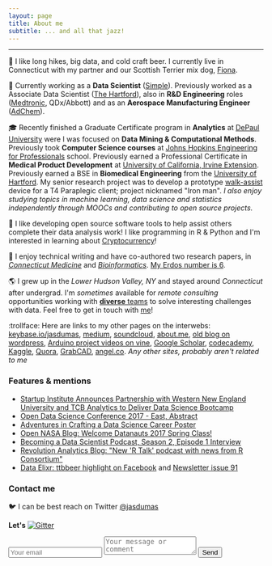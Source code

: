 ```yaml
---
layout: page
title: About me
subtitle: ... and all that jazz!
---
```


-------------
:crystal_ball: I like long hikes, big data, and cold craft beer. I currently live in Connecticut with my partner and our Scottish Terrier mix dog,
[Fiona](https://twitter.com/jasdumas/status/679480102443417600).

:briefcase: Currently working as a **Data Scientist** ([Simple](https://www.simple.com/)). Previously worked as a Associate Data Scientist ([The Hartford](https://www.thehartford.com/)), also in **R&D Engineering** roles ([Medtronic](http://www.medtronic.com/covidien), QDx/Abbott) and as an **Aerospace Manufacturing Engineer** ([AdChem](http://www.acmt.aero/)).

:mortar_board: Recently finished a Graduate Certificate program in **Analytics** at [DePaul University](http://www.cdm.depaul.edu/academics/Pages/current/Analytics-Certificate.aspx) were I was focused on **Data Mining & Computational Methods**. Previously took **Computer Science courses** at [Johns Hopkins Engineering for Professionals](https://ep.jhu.edu/programs-and-courses/programs/computer-science) school. Previously earned a Professional Certificate in **Medical Product Development** at [University of California, Irvine Extension](http://ce.uci.edu/areas/life_sciences/medical_products/). Previously earned a BSE in **Biomedical Engineering** from the [University of Hartford](http://www.hartford.edu/ceta/undergraduate/engineering/BM/). My senior research project was to develop a prototype [walk-assist](http://www.tuvie.com/wp-content/uploads/ekso-bionic-suit1.jpg) device for a T4 Paraplegic client; project nicknamed "Iron man". *I also enjoy studying topics in machine learning, data science and statistics independently through MOOCs and contributing to open source projects.* 

:floppy_disk: I like developing open source software tools to help assist others complete their data analysis work! I like programming in R & Python and I'm interested in learning about [Cryptocurrency](https://en.wikipedia.org/wiki/Cryptocurrency)! 

:pencil: I enjoy technical writing and have co-authored two research papers, in [*Connecticut Medicine*](https://www.ncbi.nlm.nih.gov/pubmed/24156174) and [*Bioinformatics*](https://www.ncbi.nlm.nih.gov/pubmed/27503226). [My Erdos number is 6](https://www.csauthors.net/distance/paul-erdos/jasmine-dumas).

:earth_americas: I grew up in the *Lower Hudson Valley, NY* and stayed around *Connecticut* after undergrad. I'm *sometimes* available for *remote consulting* opportunities working with [**diverse** teams](http://www.forbes.com/sites/bonniemarcus/2015/08/12/the-lack-of-diversity-in-tech-is-a-cultural-issue/#7170290c3577) to solve interesting challenges with data. Feel free to get in touch with [me](https://jasdumas.github.io/consulting/)!

:trollface: Here are links to my other pages on the interwebs: [keybase.io/jasdumas](https://keybase.io/jasdumas), [medium](https://medium.com/@jasdumas), [soundcloud](https://soundcloud.com/jasmine-dumas), [about.me](https://about.me/jasminedumas), [old blog on wordpress](https://jasdumas.wordpress.com/), [Arduino project videos on vine](https://vine.co/Jasmine.Dumas), [Google Scholar](https://scholar.google.com/citations?user=Yt3WKXsAAAAJ&hl=en), [codecademy](https://www.codecademy.com/jmdumas), [Kaggle](https://www.kaggle.com/jasdumas), [Quora](https://www.quora.com/profile/Jasmine-Dumas), [GrabCAD](https://grabcad.com/jasmine.dumas-1/projects), [angel.co](https://angel.co/jasmine-dumas). *Any other sites, probably aren't related to me*

### Features & mentions

* [Startup Institute Announces Partnership with Western New England University and TCB Analytics to Deliver Data Science Bootcamp](http://tcbanalytics.com/2017/09/26/startup-institute-announces-partnership-with-western-new-england-university-and-tcb-analytics-to-deliver-data-science-bootcamp/)
* [Open Data Science Conference 2017 - East, Abstract](https://www.odsc.com/training/portfolio/open-government-data-beer-analytics)
* [Adventures in Crafting a Data Science Career Poster](http://rhodyrstats.org/files/dumas_event.pdf)
* [Open NASA Blog: Welcome Datanauts 2017 Spring Class!](https://open.nasa.gov/blog/welcome-datanauts-2017-spring-class/)
* [Becoming a Data Scientist Podcast, Season 2, Episode 1 Interview](http://www.becomingadatascientist.com/2017/01/10/becoming-a-data-scientist-podcast-episode-14-jasmine-dumas/)
* [Revolution Analytics Blog: "New 'R Talk' podcast with news from R Consortium"](http://blog.revolutionanalytics.com/2015/08/r-talk.html)
* [Data Elixr: ttbbeer highlight on Facebook](https://www.facebook.com/dataelixir/posts/1575904476046887) and [Newsletter issue 91](http://dataelixir.com/issues/91)

### Contact me

:bird: I can be best reach on Twitter [@jasdumas](https://twitter.com/jasdumas) 

**Let's**  [![Gitter](https://img.shields.io/gitter/room/nwjs/nw.js.svg?style=plastic)](https://gitter.im/jasdumas/jasdumas.github.io?source=orgpage)

<form method="POST" action="https://formspree.io/jasmine.dumas@gmail.com">
  <input type="email" name="email" placeholder="Your email">
  <textarea name="message" placeholder="Your message or comment"></textarea>
  <button type="submit">Send</button>
</form>
